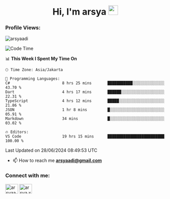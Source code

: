 <h1 align="center">Hi, I'm arsya 
  <img src="https://media.giphy.com/media/hvRJCLFzcasrR4ia7z/giphy.gif" width="30px"/>
</h1>

<p align="left"> <h3>Profile Views:</h3> <img src="https://komarev.com/ghpvc/?username=arsyaadi&label=Profile%20views&color=0e75b6&style=flat" alt="arsyaadi" /> </p>

<!--START_SECTION:waka-->
![Code Time](http://img.shields.io/badge/Code%20Time-2%2C855%20hrs%2048%20mins-blue)

📊 **This Week I Spent My Time On** 

```text
🕑︎ Time Zone: Asia/Jakarta

💬 Programming Languages: 
C#                       8 hrs 25 mins       ███████████░░░░░░░░░░░░░░   43.70 % 
Dart                     4 hrs 17 mins       ██████░░░░░░░░░░░░░░░░░░░   22.31 % 
TypeScript               4 hrs 12 mins       █████░░░░░░░░░░░░░░░░░░░░   21.86 % 
JSON                     1 hr 8 mins         █░░░░░░░░░░░░░░░░░░░░░░░░   05.91 % 
Markdown                 34 mins             █░░░░░░░░░░░░░░░░░░░░░░░░   03.02 % 

🔥 Editors: 
VS Code                  19 hrs 15 mins      █████████████████████████   100.00 % 
```


 Last Updated on 28/06/2024 08:49:53 UTC
<!--END_SECTION:waka-->

- 📫 How to reach me **arsyaadi@gmail.com**


<h3 align="left">Connect with me:</h3>
<p align="left">
<a href="https://linkedin.com/in/arsyaadi" target="blank"><img align="center" src="https://raw.githubusercontent.com/rahuldkjain/github-profile-readme-generator/master/src/images/icons/Social/linked-in-alt.svg" alt="arsyaadi" height="30" width="40" /></a>
<a href="https://fb.com/arsya.xkz" target="blank"><img align="center" src="https://raw.githubusercontent.com/rahuldkjain/github-profile-readme-generator/master/src/images/icons/Social/facebook.svg" alt="arsya.xkz" height="30" width="40" /></a>
</p>
